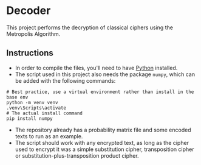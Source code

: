 # Decoder
This project performs the decryption of classical ciphers using the Metropolis Algorithm.
## Instructions
* In order to compile the files, you'll need to have [Python](https://www.python.org/downloads/) installed.
* The script used in this project also needs the package `numpy`, which can be added with the following commands:
```
# Best practice, use a virtual environment rather than install in the base env
python -m venv venv
.venv\Scripts\activate
# The actual install command
pip install numpy
```
* The repository already has a probability matrix file and some encoded texts to run as an example.
* The script should work with any encrypted text, as long as the cipher used to encrypt it was a simple substitution cipher, transposition cipher or substitution-plus-transposition product cipher.
